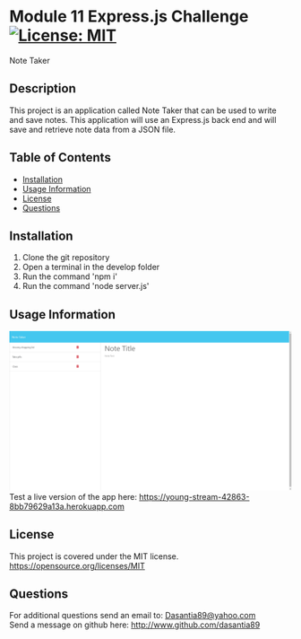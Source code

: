 # Module 11 Express.js Challenge   [![License: MIT](https://img.shields.io/badge/License-MIT-yellow.svg)](https://opensource.org/licenses/MIT)
Note Taker
## Description
 This project is an application called Note Taker that can be used to write and save notes. This application will use an Express.js back end and will save and retrieve note data from a JSON file.

  ## Table of Contents<br>
  - [Installation](#installation)
- [Usage Information](#usage-information)
- [License](#license)
- [Questions](#questions)
## Installation
1. Clone the git repository
2. Open a terminal in the develop folder
3. Run the command 'npm i'
4. Run the command 'node server.js'
## Usage Information 
![Picture of app](Assets/Screenshot.png)
Test a live version of the app here: https://young-stream-42863-8bb79629a13a.herokuapp.com
## License 
This project is covered under the MIT license.   https://opensource.org/licenses/MIT

  ## Questions
  
  For additional questions send an email to: Dasantia89@yahoo.com <br>
  Send a message on github here: http://www.github.com/dasantia89
    
